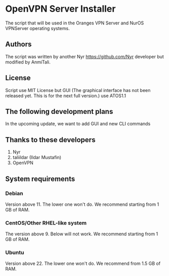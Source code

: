 # OpenVPN Server Installer
The script that will be used in the Oranges VPN Server and NurOS VPNServer operating systems.
## Authors
The script was written by another Nyr https://github.com/Nyr developer but modified by AnmiTali. 
## License
Script use MIT License but GUI (The graphical interface has not been released yet. This is for the next full version.) use ATOS1.1
## The following development plans
In the upcoming update, we want to add GUI and new CLI commands
## Thanks to these developers
1. Nyr
2. taliildar (Ildar Mustafin)
3. OpenVPN
## System requirements
### Debian
Version above 11. The lower one won't do. We recommend starting from 1 GB of RAM.
### CentOS/Other RHEL-like system 
The version above 9. Below will not work. We recommend starting from 1 GB of RAM.
### Ubuntu 
Version above 22. The lower one won't do. We recommend from 1.5 GB of RAM.
